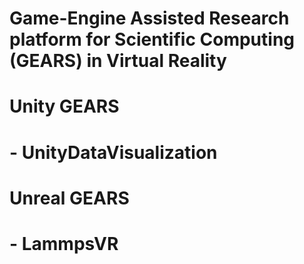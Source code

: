 # Game-Engine Assisted Research platform for Scientific Computing (GEARS) in Virtual Reality
#
# Unity GEARS
# - UnityDataVisualization
#
# Unreal GEARS
# - LammpsVR
